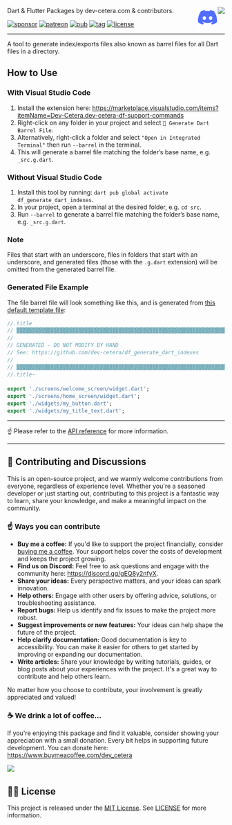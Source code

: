 <a href="https://www.buymeacoffee.com/dev_cetera" target="_blank"><img align="right" src="https://cdn.buymeacoffee.com/buttons/default-orange.png" height="48"></a>
<a href="https://discord.gg/gEQ8y2nfyX" target="_blank"><img align="right" src="https://raw.githubusercontent.com/dev-cetera/.github/refs/heads/main/assets/icons/discord_icon/discord_icon.svg" height="48"></a>

Dart & Flutter Packages by dev-cetera.com & contributors.

[![sponsor](https://img.shields.io/badge/sponsor-grey?logo=github-sponsors)](https://github.com/sponsors/dev-cetera)
[![patreon](https://img.shields.io/badge/patreon-grey?logo=patreon)](https://www.patreon.com/c/RobertMollentze)
[![pub](https://img.shields.io/pub/v/df_generate_dart_indexes.svg)](https://pub.dev/packages/df_generate_dart_indexes)
[![tag](https://img.shields.io/badge/tag-v0.6.2-purple?logo=github)](https://github.com/dev-cetera/df_generate_dart_indexes/tree/v0.6.2)
[![license](https://img.shields.io/badge/license-MIT-blue.svg)](https://raw.githubusercontent.com/dev-cetera/df_generate_dart_indexes/main/LICENSE)

---

<!-- BEGIN _README_CONTENT -->

A tool to generate index/exports files also known as barrel files for all Dart files in a directory.

## How to Use

### With Visual Studio Code

1. Install the extension here: https://marketplace.visualstudio.com/items?itemName=Dev-Cetera.dev-cetera-df-support-commands
2. Right-click on any folder in your project and select `🔹 Generate Dart Barrel File`.
3. Alternatively, right-click a folder and select `"Open in Integrated Terminal"` then run `--barrel` in the terminal.
4. This will generate a barrel file matching the folder’s base name, e.g. `_src.g.dart`.

### Without Visual Studio Code

1. Install this tool by running: `dart pub global activate df_generate_dart_indexes`.
2. In your project, open a terminal at the desired folder, e.g. `cd src`.
3. Run `--barrel` to generate a barrel file matching the folder’s base name, e.g. `_src.g.dart`.

### Note

Files that start with an underscore, files in folders that start with an underscore, and generated files (those with the `.g.dart` extension) will be omitted from the generated barrel file.

### Generated File Example

The file barrel file will look something like this, and is generated from [this default template file](https://github.com/dev-cetera/df_generate_dart_indexes/blob/main/templates/template.dart.md):

```dart
//.title
// ▓▓▓▓▓▓▓▓▓▓▓▓▓▓▓▓▓▓▓▓▓▓▓▓▓▓▓▓▓▓▓▓▓▓▓▓▓▓▓▓▓▓▓▓▓▓▓▓▓▓▓▓▓▓▓▓▓▓▓▓▓▓▓▓▓▓▓▓▓▓▓▓▓▓▓▓▓
//
// GENERATED - DO NOT MODIFY BY HAND
// See: https://github.com/dev-cetera/df_generate_dart_indexes
//
// ▓▓▓▓▓▓▓▓▓▓▓▓▓▓▓▓▓▓▓▓▓▓▓▓▓▓▓▓▓▓▓▓▓▓▓▓▓▓▓▓▓▓▓▓▓▓▓▓▓▓▓▓▓▓▓▓▓▓▓▓▓▓▓▓▓▓▓▓▓▓▓▓▓▓▓▓▓
//.title~

export './screens/welcome_screen/widget.dart';
export './screens/home_screen/widget.dart';
export './widgets/my_button.dart';
export './widgets/my_title_text.dart';
```


<!-- END _README_CONTENT -->

---

☝️ Please refer to the [API reference](https://pub.dev/documentation/df_generate_dart_indexes/) for more information.

---

## 💬 Contributing and Discussions

This is an open-source project, and we warmly welcome contributions from everyone, regardless of experience level. Whether you're a seasoned developer or just starting out, contributing to this project is a fantastic way to learn, share your knowledge, and make a meaningful impact on the community.

### ☝️ Ways you can contribute

- **Buy me a coffee:** If you'd like to support the project financially, consider [buying me a coffee](https://www.buymeacoffee.com/dev_cetera). Your support helps cover the costs of development and keeps the project growing.
- **Find us on Discord:** Feel free to ask questions and engage with the community here: https://discord.gg/gEQ8y2nfyX.
- **Share your ideas:** Every perspective matters, and your ideas can spark innovation.
- **Help others:** Engage with other users by offering advice, solutions, or troubleshooting assistance.
- **Report bugs:** Help us identify and fix issues to make the project more robust.
- **Suggest improvements or new features:** Your ideas can help shape the future of the project.
- **Help clarify documentation:** Good documentation is key to accessibility. You can make it easier for others to get started by improving or expanding our documentation.
- **Write articles:** Share your knowledge by writing tutorials, guides, or blog posts about your experiences with the project. It's a great way to contribute and help others learn.

No matter how you choose to contribute, your involvement is greatly appreciated and valued!

### ☕ We drink a lot of coffee...

If you're enjoying this package and find it valuable, consider showing your appreciation with a small donation. Every bit helps in supporting future development. You can donate here: https://www.buymeacoffee.com/dev_cetera

<a href="https://www.buymeacoffee.com/dev_cetera" target="_blank"><img src="https://cdn.buymeacoffee.com/buttons/default-orange.png" height="40"></a>

## 🧑‍⚖️ License

This project is released under the [MIT License](https://raw.githubusercontent.com/dev-cetera/df_generate_dart_indexes/main/LICENSE). See [LICENSE](https://raw.githubusercontent.com/dev-cetera/df_generate_dart_indexes/main/LICENSE) for more information.
